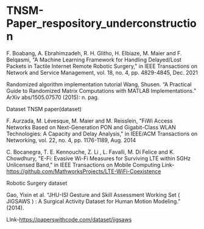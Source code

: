 # TNSM-Paper_respository_underconstruction
F. Boabang, A. Ebrahimzadeh, R. H. Glitho, H. Elbiaze, M. Maier and F. Belqasmi, "A Machine Learning Framework for Handling Delayed/Lost Packets in Tactile Internet Remote Robotic Surgery," 
in IEEE Transactions on Network and Service Management, vol. 18, no. 4, pp. 4829-4845, Dec. 2021

Randomized algorithm implementation tutorial
Wang, Shusen. “A Practical Guide to Randomized Matrix Computations with MATLAB Implementations.” ArXiv abs/1505.07570 (2015): n. pag.

Dataset TNSM paper(dataset)

F. Aurzada, M. Lévesque, M. Maier and M. Reisslein, "FiWi Access Networks Based on Next-Generation PON and Gigabit-Class WLAN Technologies: A Capacity and Delay Analysis," in IEEE/ACM Transactions on Networking, vol. 22, no. 4, pp. 1176-1189, Aug. 2014

C. Bocanegra, T. E. Kennouche, Z. Li , L. Favalli, M. Di Felice and K. Chowdhury, "E-Fi: Evasive Wi-Fi Measures for Surviving LTE within 5GHz Unlicensed Band," in IEEE Transactions on Mobile Computing Link-https://github.com/MathworksProjects/LTE-WiFi-Coexistence


Robotic Surgery dataset
 
 Gao, Yixin et al. “JHU-ISI Gesture and Skill Assessment Working Set ( JIGSAWS ) : A Surgical Activity Dataset for Human Motion Modeling.” (2014).
 
 LInk-https://paperswithcode.com/dataset/jigsaws
